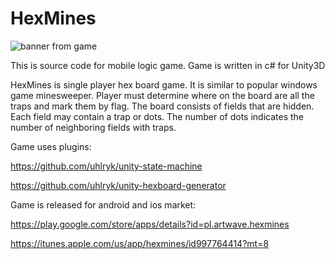 # HexMines

![banner from game](http://artwave.pl/wp-content/gallery/hexmine.jpg)

This is source code for mobile logic game. Game is written in c# for Unity3D

HexMines is single player hex board game. It is similar to popular windows game minesweeper. Player must determine where on the board are all the traps and mark them by flag. The board consists of fields that are hidden. Each field may contain a trap or dots. The number of dots indicates the number of neighboring fields with traps.

Game uses plugins:

https://github.com/uhlryk/unity-state-machine

https://github.com/uhlryk/unity-hexboard-generator

Game is released for android and ios market:

https://play.google.com/store/apps/details?id=pl.artwave.hexmines

https://itunes.apple.com/us/app/hexmines/id997764414?mt=8